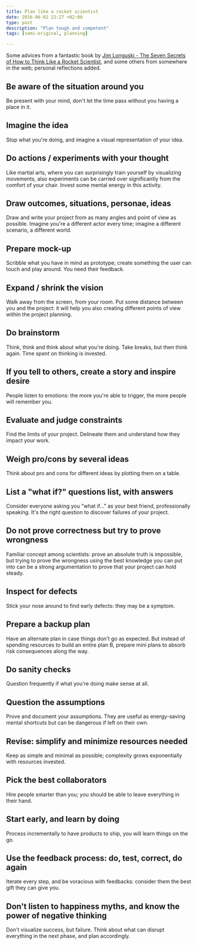 ```yaml
---
title: Plan like a rocket scientist
date: 2016-06-02 22:27 +02:00
type: post
description: "Plan tough and competent"
tags: [semi-original, planning]

---
```


Some advices from a fantastic book by [Jim Longuski - The Seven Secrets of How to Think Like a Rocket Scientist](https://www.goodreads.com/book/show/13474.The_Seven_Secrets_of_How_to_Think_Like_a_Rocket_Scientist?ac=1), and some others from somewhere in the web; personal reflections added.

## Be aware of the situation around you

Be present with your mind, don't let the time pass without you having a place in it.


## Imagine the idea

Stop what you're doing, and imagine a visual representation of your idea.


## Do actions / experiments with your thought

Like martial arts, where you can surprisingly train yourself by visualizing movements, also experiments can be carried over significantly from the comfort of your chair. Invest some mental energy in this activity.


## Draw outcomes, situations, personae, ideas

Draw and write your project from as many angles and point of view as possible. Imagine you're a different actor every time; imagine a different scenario, a different world.


## Prepare mock-up

Scribble what you have in mind as prototype; create something the user can touch and play around. You need their feedback.


## Expand / shrink the vision

Walk away from the screen, from your room. Put some distance between you and the project: it will help you also creating different points of view within the project planning.


## Do brainstorm

Think, think and think about what you're doing. Take breaks, but then think again. Time spent on thinking is invested.



## If you tell to others, create a story and inspire desire

People listen to emotions: the more you're able to trigger, the more people will remember you.


## Evaluate and judge constraints

Find the limits of your project. Delineate them and understand how they impact your work.


## Weigh pro/cons by several ideas

Think about pro and cons for different ideas by plotting them on a table.


## List a "what if?" questions list, with answers

Consider everyone asking you "what if..." as your best friend, professionally speaking. It's the right question to discover failures of your project.


## Do not prove correctness but try to prove wrongness

Familiar concept among scientists: prove an absolute truth is impossible, but trying to prove the wrongness using the best knowledge you can put into can be a strong argumentation to prove that your project can hold steady.


## Inspect for defects

Stick your nose around to find early defects: they may be a symptom.


## Prepare a backup plan

Have an alternate plan in case things don't go as expected. But instead of spending resources to build an entire plan B, prepare mini plans to absorb risk consequences along the way.


## Do sanity checks

Question frequently if what you're doing make sense at all.


## Question the assumptions

Prove and document your assumptions. They are useful as energy-saving mental shortcuts but can be dangerous if left on their own.


## Revise: simplify and minimize resources needed

Keep as simple and minimal as possible; complexity grows exponentially with resources invested.


## Pick the best collaborators

Hire people smarter than you; you should be able to leave everything in their hand.


## Start early, and learn by doing

Process incrementally to have products to ship, you will learn things on the go.


## Use the feedback process: do, test, correct, do again

Iterate every step, and be voracious with feedbacks: consider them the best gift they can give you.


## Don't listen to happiness myths, and know the power of negative thinking

Don't visualize success, but failure. Think about what can disrupt everything in the next phase, and plan accordingly.
